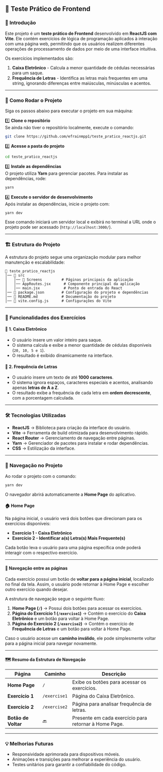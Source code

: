 ## 📝 **Teste Prático de Frontend**

### 📌 **Introdução**

Este projeto é um **teste prático de Frontend** desenvolvido em **ReactJS com Vite**. Ele contém exercícios de lógica de programação aplicados à interação com uma página web, permitindo que os usuários realizem diferentes operações de processamento de dados por meio de uma interface intuitiva.

Os exercícios implementados são:

1. **Caixa Eletrônico** - Calcula a menor quantidade de cédulas necessárias para um saque.
2. **Frequência de Letras** - Identifica as letras mais frequentes em uma string, ignorando diferenças entre maiúsculas, minúsculas e acentos.

---

### 🚀 **Como Rodar o Projeto**

Siga os passos abaixo para executar o projeto em sua máquina:

1️⃣ **Clone o repositório**  
Se ainda não tiver o repositório localmente, execute o comando:

```bash
git clone https://github.com/efrainmpp1/teste_pratico_reactjs.git
```

2️⃣ **Acesse a pasta do projeto**

```bash
cd teste_pratico_reactjs
```

3️⃣ **Instale as dependências**  
O projeto utiliza **Yarn** para gerenciar pacotes. Para instalar as dependências, rode:

```bash
yarn
```

4️⃣ **Execute o servidor de desenvolvimento**  
Após instalar as dependências, inicie o projeto com:

```bash
yarn dev
```

Esse comando iniciará um servidor local e exibirá no terminal a URL onde o projeto pode ser acessado (`http://localhost:3000/`).

---

### 🏗 **Estrutura do Projeto**

A estrutura do projeto segue uma organização modular para melhor manutenção e escalabilidade:

```
📂 teste_pratico_reactjs
│── 📂 src
│   │── 📂 Screens         # Páginas principais da aplicação
│   │── AppRoutes.jsx      # Componente principal da aplicação
│   │── main.jsx           # Ponto de entrada do React
│── 📜 package.json        # Configuração do projeto e dependências
│── 📜 README.md           # Documentação do projeto
│── 📜 vite.config.js      # Configurações do Vite
```

---

### 📌 **Funcionalidades dos Exercícios**

#### 📌 **1. Caixa Eletrônico**

- O usuário insere um valor inteiro para saque.
- O sistema calcula e exibe a menor quantidade de cédulas disponíveis (`20, 10, 5 e 1`).
- O resultado é exibido dinamicamente na interface.

#### 📌 **2. Frequência de Letras**

- O usuário insere um texto de até **1000 caracteres**.
- O sistema ignora espaços, caracteres especiais e acentos, analisando apenas **letras de A a Z**.
- O resultado exibe a frequência de cada letra em **ordem decrescente**, com a porcentagem calculada.

---

### 🛠 **Tecnologias Utilizadas**

- **ReactJS** → Biblioteca para criação da interface do usuário.
- **Vite** → Ferramenta de build otimizada para desenvolvimento rápido.
- **React Router** → Gerenciamento de navegação entre páginas.
- **Yarn** → Gerenciador de pacotes para instalar e rodar dependências.
- **CSS** → Estilização da interface.

---

### 📌 **Navegação no Projeto**

Ao rodar o projeto com o comando:

```bash
yarn dev
```

O navegador abrirá automaticamente a **Home Page** do aplicativo.

#### 🏠 **Home Page**

Na página inicial, o usuário verá dois botões que direcionam para os exercícios disponíveis:

- **Exercício 1 - Caixa Eletrônico**
- **Exercício 2 - Identificar a(s) Letra(s) Mais Frequente(s)**

Cada botão leva o usuário para uma página específica onde poderá interagir com o respectivo exercício.

---

#### 🔢 **Navegação entre as páginas**

Cada exercício possui um botão de **voltar para a página inicial**, localizado no final da tela. Assim, o usuário pode retornar à Home Page e escolher outro exercício quando desejar.

A estrutura de navegação segue o seguinte fluxo:

1. **Home Page (`/`)** → Possui dois botões para acessar os exercícios.
2. **Página do Exercício 1 (`/exercise1`)** → Contém o exercício do **Caixa Eletrônico** e um botão para voltar à Home Page.
3. **Página do Exercício 2 (`/exercise2`)** → Contém o exercício de **Frequência de Letras** e um botão para voltar à Home Page.

Caso o usuário acesse um **caminho inválido**, ele pode simplesmente voltar para a página inicial para navegar novamente.

---

#### 🗺 **Resumo da Estrutura de Navegação**

| Página              | Caminho      | Descrição                                             |
| ------------------- | ------------ | ----------------------------------------------------- |
| **Home Page**       | `/`          | Exibe os botões para acessar os exercícios.           |
| **Exercício 1**     | `/exercise1` | Página do Caixa Eletrônico.                           |
| **Exercício 2**     | `/exercise2` | Página para analisar frequência de letras.            |
| **Botão de Voltar** | 🔙           | Presente em cada exercício para retornar à Home Page. |

---

### 💡 **Melhorias Futuras**

- Responsividade aprimorada para dispositivos móveis.
- Animações e transições para melhorar a experiência do usuário.
- Testes unitários para garantir a confiabilidade do código.
